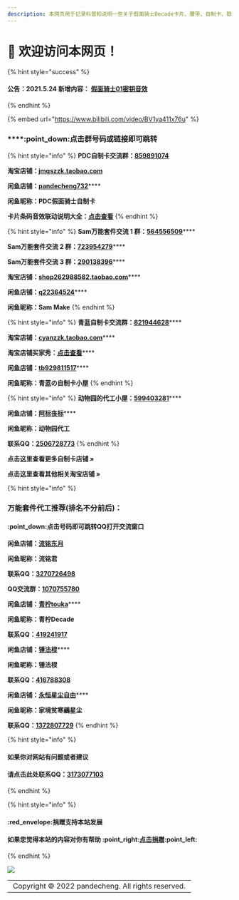 ```yaml
---
description: 本网页用于记录科普和说明一些关于假面骑士Decade卡片、腰带、自制卡、联动和万能套件的问题和事情
---
```


# 👏 欢迎访问本网页！

{% hint style="success" %}
#### 公告：2021.5.24 新增内容： [假面骑士01密钥音效](qita/01keys.md)
{% endhint %}

{% embed url="https://www.bilibili.com/video/BV1ya411x76u" %}

### ****:point\_down:**点击群号码或链接即可跳转**

{% hint style="info" %}
**PDC自制卡交流群：**[**859891074**](http://qm.qq.com/cgi-bin/qm/qr?k=EGVYAI\_-JqHrh1rsA-vJJ\_EzkEPLLULl)

**淘宝店铺：**[**jmqszzk.taobao.com**](https://shop575999872.taobao.com)

**闲鱼店铺：**[**pandecheng732**](https://market.m.taobao.com/app/idleFish-F2e/IdleFishWeexPersonalPage/PersonalHome?userid=2651282874\&type=1\&wh\_weex=true\&forceFlush=1)****

**闲鱼昵称：PDC假面骑士自制卡**

**卡片条码音效联动说明大全：**[**点击查看**](https://docs.qq.com/sheet/DUnNmYnFKTVJHWXdm)
{% endhint %}

{% hint style="info" %}
**Sam万能套件交流 1 群：**[**564556509**](https://jq.qq.com/?\_wv=1027\&k=56DSN70)****

**Sam万能套件交流 2 群：**[**723954279**](https://jq.qq.com/?\_wv=1027\&k=5Fd2khf)****

**Sam万能套件交流 3 群：**[**290138396**](https://jq.qq.com/?\_wv=1027\&k=5lb4UknZ)****

**淘宝店铺：**[**shop262988582.taobao.com**](https://shop262988582.taobao.com)****

**闲鱼店铺：**[**q22364524**](https://market.m.taobao.com/app/idleFish-F2e/IdleFishWeexPersonalPage/PersonalHome?userid=72848869\&type=1\&wh\_weex=true\&forceFlush=1)****

**闲鱼昵称：Sam Make**
{% endhint %}

{% hint style="info" %}
**青蓝自制卡交流群：**[**821944628**](https://jq.qq.com/?\_wv=1027\&k=5nbXcbb)****

**淘宝店铺：**[**cyanzzk.taobao.com**](https://shop320601479.taobao.com)****

**淘宝店铺买家秀：**[**点击查看**](https://h5.m.taobao.com/ocean/privatenode/shop.html?sellerId=3392990013)****

**闲鱼店铺：**[**tb929811517**](https://market.m.taobao.com/app/idleFish-F2e/IdleFishWeexPersonalPage/PersonalHome?userid=3923832442\&type=1\&wh\_weex=true\&forceFlush=1)****

**闲鱼昵称：青蓝の自制卡小屋**
{% endhint %}

{% hint style="info" %}
**动物园的代工小屋：**[**599403281**](https://jq.qq.com/?\_wv=1027\&k=hOZpjM6R)****

**闲鱼店铺：**[**阿标丧标**](https://market.m.taobao.com/app/idleFish-F2e/IdleFishWeexPersonalPage/PersonalHome?userid=2357380129\&type=1\&wh\_weex=true\&forceFlush=1)****

**闲鱼昵称：动物园代工**

**联系QQ：**[**2506728773**](http://wpa.qq.com/msgrd?v=3\&uin=2506728773\&site=qq\&menu=yes)
{% endhint %}

**点击这里查看更多自制卡店铺 »**

**点击这里查看其他相关淘宝店铺 »**

{% hint style="info" %}
### 万能套件代工推荐(排名不分前后)：

#### :point\_down:点击号码即可跳转QQ打开交流窗口



**闲鱼店铺：**[**流铭东月**](https://market.m.taobao.com/app/idleFish-F2e/IdleFishWeexPersonalPage/PersonalHome?userid=2709510728\&type=1\&wh\_weex=true\&forceFlush=1)&#x20;

**闲鱼昵称：流铭君**&#x20;

**联系QQ：**[**3270726498**](http://wpa.qq.com/msgrd?v=3\&uin=3270726498\&site=qq\&menu=yes)&#x20;

**QQ交流群：**[**1070755780**](https://jq.qq.com/?\_wv=1027\&k=6334snln)



**闲鱼店铺：**[**青柠touka**](https://market.m.taobao.com/app/idleFish-F2e/IdleFishWeexPersonalPage/PersonalHome?userid=2838295022\&type=1\&wh\_weex=true\&forceFlush=1)****

**闲鱼昵称：青柠Decade**

**联系QQ：**[**419241917**](http://wpa.qq.com/msgrd?v=3\&uin=419241917\&site=qq\&menu=yes)



**闲鱼店铺：**[**锺法棂**](https://market.m.taobao.com/app/idleFish-F2e/IdleFishWeexPersonalPage/PersonalHome?userid=88136654\&type=1\&wh\_weex=true\&forceFlush=1)****

**闲鱼昵称：锺法棂**

**联系QQ：**[**416788308**](http://wpa.qq.com/msgrd?v=3\&uin=416788308\&site=qq\&menu=yes)



**闲鱼店铺：**[**永恒星尘自由**](https://market.m.taobao.com/app/idleFish-F2e/IdleFishWeexPersonalPage/PersonalHome?userid=2160324709\&type=1\&wh\_weex=true\&forceFlush=1)****

**闲鱼昵称：家境贫寒鶸星尘**

**联系QQ：**[**1372807729**](http://wpa.qq.com/msgrd?v=3\&uin=1372807729\&site=qq\&menu=yes)
{% endhint %}

{% hint style="info" %}
#### 如果你对网站有问题或者建议

#### 请点击此处联系QQ：[3173077103](http://wpa.qq.com/msgrd?v=3\&uin=3173077103\&site=qq\&menu=yes)
{% endhint %}

{% hint style="info" %}
#### :red\_envelope:捐赠支持本站发展

#### 如果您觉得本站的内容对你有帮助 :point\_right:[点击捐赠](https://pandecheng36.github.io/pdcskm):point\_left:
{% endhint %}

![](https://qrcode.jp/qr?q=https://pandecheng.gitbook.io/ridercard\&s=6)

|                                                                                                                                                                                                                                                                |
| :------------------------------------------------------------------------------------------------------------------------------------------------------------------------------------------------------------------------------------------------------------: |
| <img src="https://www.kamen-rider-official.com/common/images/crest-revice.svg" alt="" data-size="line"> Copyright © 2022 pandecheng. All rights reserved. <img src="https://www.kamen-rider-official.com/common/images/icon-50th.svg" alt="" data-size="line"> |
